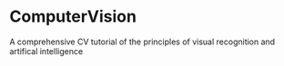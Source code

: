 # ComputerVision
A comprehensive CV tutorial of the principles of visual recognition and artifical intelligence
